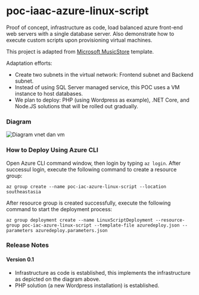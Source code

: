 # poc-iaac-azure-linux-script
Proof of concept, infrastructure as code, load balanced azure front-end web servers with a single database server. Also demonstrate how to execute custom scripts upon provisioning virtual machines.

This project is adapted from [Microsoft MusicStore](https://github.com/Microsoft/dotnet-core-sample-templates/tree/master/dotnet-core-music-linux) template.

Adaptation efforts:
* Create two subnets in the virtual network: Frontend subnet and Backend subnet.
* Instead of using SQL Server managed service, this POC uses a VM instance to host databases.
* We plan to deploy: PHP (using Wordpress as example), .NET Core, and Node.JS solutions that will be rolled out gradually.

### Diagram
![Diagram vnet dan vm](https://raw.githubusercontent.com/icgid/poc-iac-azure-linux-script/master/diagrams/poc-iac-azure-linux-script.png)
### How to Deploy Using Azure CLI
Open Azure CLI command window, then login by typing `az login`. After successul login, execute the following command to create a resource group:

```
az group create --name poc-iac-azure-linux-script --location southeastasia
```

After resource group is created successfully, execute the following command to start the deployment process:

```
az group deployment create --name LinuxScriptDeployment --resource-group poc-iac-azure-linux-script --template-file azuredeploy.json --parameters azuredeploy.parameters.json
```

### Release Notes
#### Version 0.1
* Infrastructure as code is established, this implements the infrastructure as depicted on the diagram above.
* PHP solution (a new Wordpress installation) is established.
